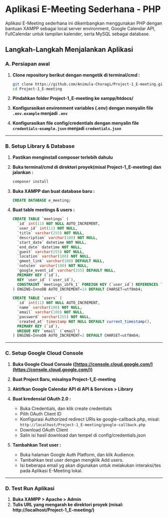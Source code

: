# Aplikasi E-Meeting Sederhana - PHP
Aplikasi E-Meeting sederhana ini dikembangkan menggunakan PHP dengan bantuan XAMPP sebagai local server environment, Google Calendar API, FullCalendar untuk tampilan kalender, serta MySQL sebagai database.

## **Langkah-Langkah Menjalankan Aplikasi**

### **A. Persiapan awal**

1. **Clone repository berikut dengan mengetik di terminal/cmd :**
   ```bash
   git clone https://github.com/Animula-Choragi/Project-1_E-meeting.git
   cd Project-1_E-meeting
   ```

2. **Pindahkan folder Project-1_E-meeting ke xampp/htdocs/**

3. **Konfigurasikan environment variables (.env) dengan menyalin file `.env.example` menjadi `.env`**

4. **Konfigurasikan file config/credentials dengan menyalin file `credentials-example.json` menjadi `credentials.json`**

---

### **B. Setup Library & Database**

1. **Pastikan menginstall composer terlebih dahulu**

2. **Buka terminal/cmd di direktori proyek(misal Project-1_E-meeting) dan jalankan :**
    ```bash
    composer install
    ```

3. **Buka XAMPP dan buat database baru :**  
    ```sql
    CREATE DATABASE e_meeting;
    ```

4. **Buat table meetings & users :**
    ```sql
    CREATE TABLE `meetings` (
      `id` int(11) NOT NULL AUTO_INCREMENT,
      `user_id` int(11) NOT NULL,
      `title` varchar(255) NOT NULL,
      `description` varchar(100) NOT NULL,
      `start_date` datetime NOT NULL,
      `end_date` datetime NOT NULL,
      `guest` varchar(255) NOT NULL,
      `location` varchar(100) NOT NULL,
      `gmeet_link` varchar(100) DEFAULT NULL,
      `notulen` varchar(100) NOT NULL,
      `google_event_id` varchar(255) DEFAULT NULL,
      PRIMARY KEY (`id`),
      KEY `user_id` (`user_id`),
      CONSTRAINT `meetings_ibfk_1` FOREIGN KEY (`user_id`) REFERENCES `users` (`id`)
    ) ENGINE=InnoDB AUTO_INCREMENT=14 DEFAULT CHARSET=utf8mb4;
    ```

    ```sql
    CREATE TABLE `users` (
      `id` int(11) NOT NULL AUTO_INCREMENT,
      `name` varchar(100) NOT NULL,
      `email` varchar(100) NOT NULL,
      `password` varchar(255) NOT NULL,
      `created_at` timestamp NOT NULL DEFAULT current_timestamp(),
      PRIMARY KEY (`id`),
      UNIQUE KEY `email` (`email`)
    ) ENGINE=InnoDB AUTO_INCREMENT=2 DEFAULT CHARSET=utf8mb4;
    ```
    
---

### **C. Setup Google Cloud Console**

1. **Buka Google Cloud Console ([https://console.cloud.google.com/](https://console.cloud.google.com/))**  

2. **Buat Project Baru, misalnya Project-1_E-meeting**

3. **Aktifkan Google Calendar API di API & Services > Library**

4. **Buat kredensial OAuth 2.0 :**
   - Buka Credentials, dan klik create credentials
   - Pilih OAuth Client ID
   - Konfigurasi Authorized redirect URIs ke google-callback.php, misal:  
     `http://localhost/Project-1_E-meeting/google-callback.php`
   - Download OAuth Client
   - Salin isi hasil download dan tempel di config/credentials.json

5. **Tambahkan Test user :**
   - Buka halaman Google Auth Platform, dan klik Audience.
   - Tambahkan test user dengan mengklik Add users.
   - Isi beberapa email yg akan digunakan untuk melakukan interaksi/tes pada Aplikasi E-Meeting lokal.

---

### **D. Test Run Aplikasi**

1. **Buka XAMPP > Apache > Admin**
2. **Tulis URL yang mengarah ke direktori proyek (misal: http://localhost/Project-1_E-meeting/)**